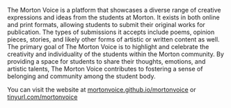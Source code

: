 The Morton Voice is a platform that showcases a diverse range of creative expressions and ideas from the students at
Morton. It exists in both online and print formats, allowing students to submit their original works for publication.
The types of submissions it accepts include poems, opinion pieces, stories, and likely other forms of artistic or
written content as well.
The primary goal of The Morton Voice is to highlight and celebrate the creativity and individuality of the students
within the Morton community. By providing a space for students to share their thoughts, emotions, and artistic talents,
The Morton Voice contributes to fostering a sense of belonging and community among the student body. 

You can visit the website at <a href='mortonvoice.github.io/mortonvoice' target='_blank'>mortonvoice.github.io/mortonvoice</a> or <a href='tinyurl.com/mortonvoice' target='_blank'>tinyurl.com/mortonvoice</a>
